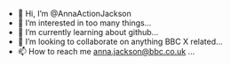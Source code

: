 - 👋 Hi, I’m @AnnaActionJackson
- 👀 I’m interested in too many things...
- 🌱 I’m currently learning about github...
- 💞️ I’m looking to collaborate on anything BBC X related...
- 📫 How to reach me anna.jackson@bbc.co.uk ...

<!---
AnnaActionJackson/AnnaActionJackson is a ✨ special ✨ repository because its `README.md` (this file) appears on your GitHub profile.
You can click the Preview link to take a look at your changes.
--->
